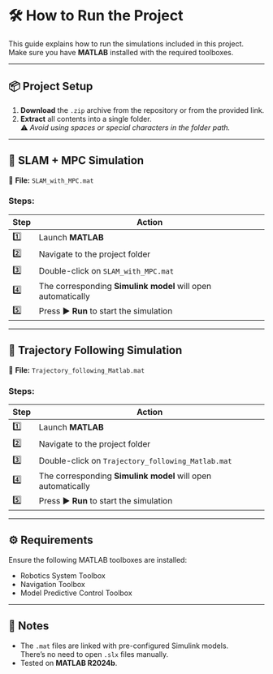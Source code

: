 # 🛠️ How to Run the Project
 
This guide explains how to run the simulations included in this project.  
Make sure you have **MATLAB** installed with the required toolboxes.
 
---
 
## 📦 Project Setup
 
1. **Download** the `.zip` archive from the repository or from the provided link.  
2. **Extract** all contents into a single folder.  
   ⚠️ *Avoid using spaces or special characters in the folder path.*
 
---
 
## 🧭 SLAM + MPC Simulation
 
📄 **File:** `SLAM_with_MPC.mat`
 
### Steps:
 
| Step | Action |
|------|--------|
| 1️⃣ | Launch **MATLAB** |
| 2️⃣ | Navigate to the project folder |
| 3️⃣ | Double-click on `SLAM_with_MPC.mat` |
| 4️⃣ | The corresponding **Simulink model** will open automatically |
| 5️⃣ | Press ▶ **Run** to start the simulation |
 
---
 
## 🎯 Trajectory Following Simulation
 
📄 **File:** `Trajectory_following_Matlab.mat`
 
### Steps:
 
| Step | Action |
|------|--------|
| 1️⃣ | Launch **MATLAB** |
| 2️⃣ | Navigate to the project folder |
| 3️⃣ | Double-click on `Trajectory_following_Matlab.mat` |
| 4️⃣ | The corresponding **Simulink model** will open automatically |
| 5️⃣ | Press ▶ **Run** to start the simulation |
 
---
 
## ⚙️ Requirements
 
Ensure the following MATLAB toolboxes are installed:
 
- Robotics System Toolbox  
- Navigation Toolbox  
- Model Predictive Control Toolbox  

 
---
 
## 📎 Notes
 
- The `.mat` files are linked with pre-configured Simulink models.  
  There’s no need to open `.slx` files manually.
- Tested on **MATLAB R2024b**.
